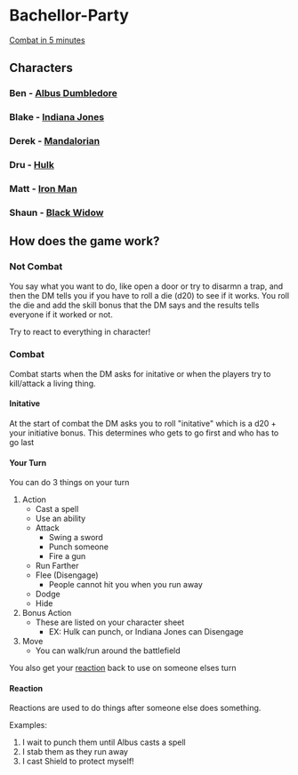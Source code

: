 # Bachellor-Party

[Combat in 5 minutes](https://www.youtube.com/watch?v=7tnrATiclg4)

## Characters
### Ben - [Albus Dumbledore](./AlbusDumbledore)
### Blake - [Indiana Jones](./IndianaJones)
### Derek - [Mandalorian](./Mandalorian)
### Dru - [Hulk](./Hulk)
### Matt - [Iron Man](./IronMan)
### Shaun - [Black Widow](./BlackWidow)

## How does the game work? 
### Not Combat
You say what you want to do, like open a door or try to disarmn a trap, and then the DM tells you if you have to roll a die (d20) to see if it works. You roll the die and add the skill bonus that the DM says and the results tells everyone if it worked or not. 

Try to react to everything in character!
### Combat
Combat starts when the DM asks for initative or when the players try to kill/attack a living thing.
#### Initative
At the start of combat the DM asks you to roll "initative" which is a d20 + your initiative bonus. This determines who gets to go first and who has to go last
#### Your Turn
You can do 3 things on your turn
1) Action
    - Cast a spell
    - Use an ability
    - Attack
        - Swing a sword
        - Punch someone
        - Fire a gun
    - Run Farther
    - Flee (Disengage)
        - People cannot hit you when you run away
    - Dodge
    - Hide
2) Bonus Action
    - These are listed on your character sheet
        - EX: Hulk can punch, or Indiana Jones can Disengage
4) Move
    - You can walk/run around the battlefield 

You also get your [reaction](#reaction) back to use on someone elses turn

#### Reaction
Reactions are used to do things after someone else does something.

Examples:
1) I wait to punch them until Albus casts a spell
2) I stab them as they run away
3) I cast Shield to protect myself!
